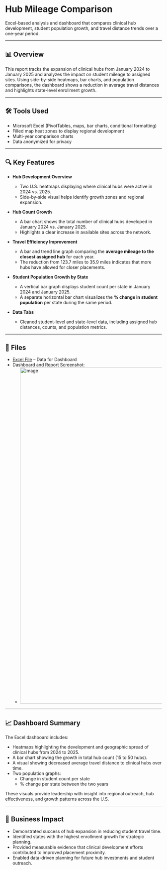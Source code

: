 # Hub Mileage Comparison
Excel-based analysis and dashboard that compares clinical hub development, student population growth, and travel distance trends over a one-year period.

---

## 📊 Overview
This report tracks the expansion of clinical hubs from January 2024 to January 2025 and analyzes the impact on student mileage to assigned sites. Using side-by-side heatmaps, bar charts, and population comparisons, the dashboard shows a reduction in average travel distances and highlights state-level enrollment growth.

---

## 🛠 Tools Used
- Microsoft Excel (PivotTables, maps, bar charts, conditional formatting)
- Filled map heat zones to display regional development
- Multi-year comparison charts
- Data anonymized for privacy

---

## 🔍 Key Features
- **Hub Development Overview**
  - Two U.S. heatmaps displaying where clinical hubs were active in 2024 vs. 2025.
  - Side-by-side visual helps identify growth zones and regional expansion.

- **Hub Count Growth**
  - A bar chart shows the total number of clinical hubs developed in January 2024 vs. January 2025.
  - Highlights a clear increase in available sites across the network.

- **Travel Efficiency Improvement**
  - A bar and trend line graph comparing the **average mileage to the closest assigned hub** for each year.
  - The reduction from 123.7 miles to 35.9 miles indicates that more hubs have allowed for closer placements.

- **Student Population Growth by State**
  - A vertical bar graph displays student count per state in January 2024 and January 2025.
  - A separate horizontal bar chart visualizes the **% change in student population** per state during the same period.

- **Data Tabs**
  - Cleaned student-level and state-level data, including assigned hub distances, counts, and population metrics.

---

## 📁 Files
- <a href="https://github.com/AlfredoDGallardo/Hub-Mileage-Comparison/blob/main/Anonymize_Sample_2024-2025%20Hub%20Comparison.xlsx">Excel File</a> – Data for Dashboard
- Dashboard and Report Screenshot:
  - <img width="1920" height="1080" alt="image" src="https://github.com/user-attachments/assets/5c1b9911-70ba-4b4a-a91a-f59ffb8dc5b3" />



---

## 📈 Dashboard Summary
The Excel dashboard includes:
- Heatmaps highlighting the development and geographic spread of clinical hubs from 2024 to 2025.
- A bar chart showing the growth in total hub count (15 to 50 hubs).
- A visual showing decreased average travel distance to clinical hubs over time.
- Two population graphs:
  - Change in student count per state
  - % change per state between the two years

These visuals provide leadership with insight into regional outreach, hub effectiveness, and growth patterns across the U.S.

---

## 💼 Business Impact
- Demonstrated success of hub expansion in reducing student travel time.
- Identified states with the highest enrollment growth for strategic planning.
- Provided measurable evidence that clinical development efforts contributed to improved placement proximity.
- Enabled data-driven planning for future hub investments and student outreach.
